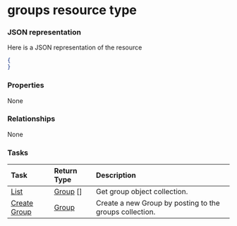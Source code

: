 # groups resource type



### JSON representation

Here is a JSON representation of the resource

<!-- {
  "blockType": "resource",
  "optionalProperties": [

  ],
  "@odata.type": "microsoft.graph.groups"
}-->

```json
{
}

```
### Properties
None

### Relationships
None


### Tasks

| Task		   | Return Type	|Description|
|:---------------|:--------|:----------|
|[List](../api/group_list.md) | [Group](group.md) [] |Get group object collection. |
|[Create Group](../api/group_post_groups.md) |[Group](group.md)| Create a new Group by posting to the groups collection.|

<!-- uuid: b7597c03-75d1-4914-bba9-8cd3f49dd68a
2015-10-19 09:46:34 UTC -->
<!-- {
  "type": "#page.annotation",
  "description": "groups resource",
  "keywords": "",
  "section": "documentation",
  "tocPath": ""
}-->
